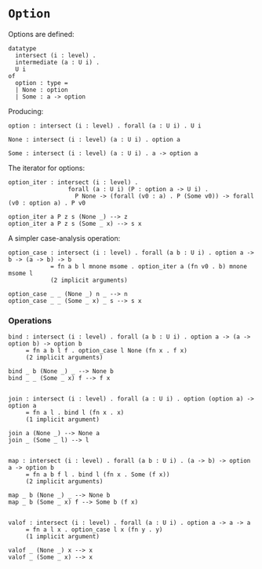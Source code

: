 # `Option`

Options are defined:

    datatype
      intersect (i : level) .
      intermediate (a : U i) .
      U i
    of
      option : type =
      | None : option
      | Some : a -> option

Producing:

    option : intersect (i : level) . forall (a : U i) . U i

    None : intersect (i : level) (a : U i) . option a

    Some : intersect (i : level) (a : U i) . a -> option a

The iterator for options:

    option_iter : intersect (i : level) .
                     forall (a : U i) (P : option a -> U i) .
                       P None -> (forall (v0 : a) . P (Some v0)) -> forall (v0 : option a) . P v0

    option_iter a P z s (None _) --> z
    option_iter a P z s (Some _ x) --> s x

A simpler case-analysis operation:

    option_case : intersect (i : level) . forall (a b : U i) . option a -> b -> (a -> b) -> b
                = fn a b l mnone msome . option_iter a (fn v0 . b) mnone msome l
                (2 implicit arguments)

    option_case _ _ (None _) n _ --> n
    option_case _ _ (Some _ x) _ s --> s x


### Operations

    bind : intersect (i : level) . forall (a b : U i) . option a -> (a -> option b) -> option b
         = fn a b l f . option_case l None (fn x . f x)
         (2 implicit arguments)

    bind _ b (None _) _ --> None b
    bind _ _ (Some _ x) f --> f x


    join : intersect (i : level) . forall (a : U i) . option (option a) -> option a
         = fn a l . bind l (fn x . x)
         (1 implicit argument)

    join a (None _) --> None a
    join _ (Some _ l) --> l


    map : intersect (i : level) . forall (a b : U i) . (a -> b) -> option a -> option b
         = fn a b f l . bind l (fn x . Some (f x))
         (2 implicit arguments)

    map _ b (None _) _ --> None b
    map _ b (Some _ x) f --> Some b (f x)


    valof : intersect (i : level) . forall (a : U i) . option a -> a -> a
         = fn a l x . option_case l x (fn y . y)
         (1 implicit argument)

    valof _ (None _) x --> x
    valof _ (Some _ x) --> x
